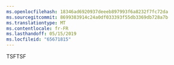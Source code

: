 ```yaml
---
ms.openlocfilehash: 18346ad6920937deeeb897993f6a8232f7fc72da
ms.sourcegitcommit: 8699383914c24a0df033393f55db3369db728a7b
ms.translationtype: MT
ms.contentlocale: fr-FR
ms.lasthandoff: 05/15/2019
ms.locfileid: "65671815"
---
```

<span data-ttu-id="adb81-101">TSF</span><span class="sxs-lookup"><span data-stu-id="adb81-101">TSF</span></span>
